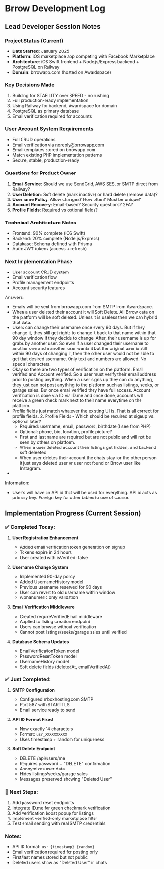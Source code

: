 # Brrow Development Log
## Lead Developer Session Notes

### Project Status (Current)
- **Date Started**: January 2025
- **Platform**: iOS marketplace app competing with Facebook Marketplace
- **Architecture**: iOS Swift frontend + Node.js/Express backend + PostgreSQL on Railway
- **Domain**: brrowapp.com (hosted on Awardspace)

### Key Decisions Made
1. Building for STABILITY over SPEED - no rushing
2. Full production-ready implementation
3. Using Railway for backend, Awardspace for domain
4. PostgreSQL as primary database
5. Email verification required for accounts

### User Account System Requirements
- Full CRUD operations
- Email verification via noreply@brrowapp.com
- Email templates stored on brrowapp.com
- Match existing PHP implementation patterns
- Secure, stable, production-ready

### Questions for Product Owner
1. **Email Service**: Should we use SendGrid, AWS SES, or SMTP direct from Railway?
2. **User Deletion**: Soft delete (mark inactive) or hard delete (remove data)?
3. **Username Policy**: Allow changes? How often? Must be unique?
4. **Account Recovery**: Email-based? Security questions? 2FA?
5. **Profile Fields**: Required vs optional fields?

### Technical Architecture Notes
- Frontend: 90% complete (iOS Swift)
- Backend: 20% complete (Node.js/Express)
- Database: Schema defined with Prisma
- Auth: JWT tokens (access + refresh)

### Next Implementation Phase
- User account CRUD system
- Email verification flow
- Profile management endpoints
- Account security features

Answers:
- Emails will be sent from brrowapp.com from SMTP from Awardspace.
- When a user deleted their account it will Soft Delete. All Brrow data on the platform will be soft deleted. Unless it is useless then we can hybrid that data.
- Users can change their username once every 90 days. But if they change it, they still get rights to change it back to that name within that 90 day window if they decide to change. After, their username is up for grabs by another user. So even if a user changed their username to another one and a another user wants it but the original user is still within 90 days of changing it, then the other user would not be able to get that desired username. Only text and numbers are allowed. No special characters. 
- Okay so there are two types of verification on the platform. Email verified and Account verified. So a user must verify their email address prior to posting anything. When a user signs up they can do anything, they just can not post anything to the platform such as listings, seeks, or garage sales. But once email verified they have full access. Account verification is done via ID via ID.me and once done, accounts will receive a green check mark next to their name everytime on the platform. 
- Profile fields just match whatever the existing UI is. That is all correct for profile fields.   2. Profile Fields - Which should be required at signup vs. optional later?
    - Required: username, email, password, birthdate (I see from PHP)
    - Optional: phone, bio, location, profile picture? 
    - First and last name are required but are not public and will not be seen by others on platform.
    - When a user deleted account their listings get hidden, and backend soft deleeted. 
    - When user deletes their account the chats stay for the other person it just says deleted user or user not found or Brrow user like Instagram.
-
    
Information:
- User's will have an API id that will be used for everything. API id acts as primary key. Foreign key for other tables to use of course.

## Implementation Progress (Current Session)

### ✅ Completed Today:
1. **User Registration Enhancement**
   - Added email verification token generation on signup
   - Tokens expire in 24 hours
   - User created with isVerified: false

2. **Username Change System**
   - Implemented 90-day policy
   - Added UsernameHistory model
   - Previous username reserved for 90 days
   - User can revert to old username within window
   - Alphanumeric only validation

3. **Email Verification Middleware**
   - Created requireVerifiedEmail middleware
   - Applied to listing creation endpoint
   - Users can browse without verification
   - Cannot post listings/seeks/garage sales until verified

4. **Database Schema Updates**
   - EmailVerificationToken model
   - PasswordResetToken model
   - UsernameHistory model
   - Soft delete fields (deletedAt, emailVerifiedAt)

### ✅ Just Completed:
1. **SMTP Configuration**
   - Configured mboxhosting.com SMTP
   - Port 587 with STARTTLS
   - Email service ready to send

2. **API ID Format Fixed**
   - Now exactly 14 characters
   - Format: `usr_XXXXXXXXXX`
   - Uses timestamp + random for uniqueness

3. **Soft Delete Endpoint**
   - DELETE /api/users/me
   - Requires password + "DELETE" confirmation
   - Anonymizes user data
   - Hides listings/seeks/garage sales
   - Messages preserved showing "Deleted User"

### 🔧 Next Steps:
1. Add password reset endpoints
2. Integrate ID.me for green checkmark verification
3. Add verification boost popup for listings
4. Implement verified-only marketplace filter
5. Test email sending with real SMTP credentials

### Notes:
- API ID format: `usr_{timestamp}_{random}`
- Email verification required for posting only
- First/last names stored but not public
- Deleted users show as "Deleted User" in chats

